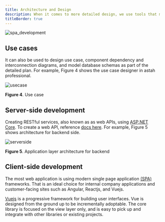 ```yaml
---
title: Architecture and Design
description: When it comes to more detailed design, we use tools that make designing the architecture of an application and create model and deployment dependencies easier. For example, our services implemented on Single-Page web applications.
titleBorder: true
---
```


![spa_development](/images/architecture_development_spa.png)

## Use cases

It can also be used to design use case, component dependency and interconnection diagrams, and model database schemas as part of the detailed plan.
For example, Figure 4 shows the use case designer in astah professional.

![usecase](/images/architec_Design_Modeling.png)

**Figure 4**. Use case

## Server-side development

Creating RESTful services, also known as as web APIs, using [ASP.NET Core](https://docs.microsoft.com/en-us/aspnet/core/web-api/?view=aspnetcore-3.1). To create a web API, reference [docs here](https://docs.microsoft.com/en-us/aspnet/core/tutorials/first-web-api?view=aspnetcore-3.1&tabs=visual-studio). For example, Figure 5 shows architecture for backend side.

![serverside](/images/architec_design_model_backend_.png)

**Figure 5**. Application layer architecture for backend

## Client-side development

The most web application is using modern single page application [(SPA)](https://docs.microsoft.com/en-us/aspnet/core/client-side/spa-services?view=aspnetcore-3.1) frameworks. That is an ideal choice for internal company applications and customer-facing sites such as Angular, Reactjs, and Vuejs.

[Vuejs](https://vuejs.org) is a progressive framework for building user interfaces. Vue is designed from the ground up to be incrementally adoptable. The core library is focused on the view layer only, and is easy to pick up and integrate with other libraries or existing projects.

